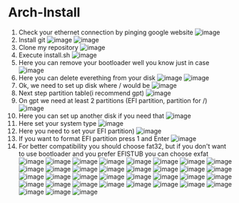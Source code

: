 # Arch-Install
1) Check your ethernet connection by pinging google website
![image](https://user-images.githubusercontent.com/66934329/114667785-1d423e80-9d2a-11eb-97d3-392b67db6bee.png)
2) Install git
![image](https://user-images.githubusercontent.com/66934329/114667943-4e227380-9d2a-11eb-91a3-17cb15ad6c9b.png)
![image](https://user-images.githubusercontent.com/66934329/114668040-74e0aa00-9d2a-11eb-9184-8f34cfd26aad.png)
3) Clone my repository
![image](https://user-images.githubusercontent.com/66934329/114668161-9a6db380-9d2a-11eb-8d55-1ca55f29a4e8.png)
4) Execute install.sh
![image](https://user-images.githubusercontent.com/66934329/114668263-bb360900-9d2a-11eb-8ddb-291da6dc7699.png)
5) Here you can remove your bootloader well you know just in case
![image](https://user-images.githubusercontent.com/66934329/114668315-cab55200-9d2a-11eb-8232-53f2a5caabf2.png)
6) Here you can delete everething from your disk
![image](https://user-images.githubusercontent.com/66934329/114668374-dbfe5e80-9d2a-11eb-96ea-e645e1d71838.png)
![image](https://user-images.githubusercontent.com/66934329/114668421-e91b4d80-9d2a-11eb-865d-01318a4b8e33.png)
7) Ok, we need to set up disk where / would be 
![image](https://user-images.githubusercontent.com/66934329/114668449-f2a4b580-9d2a-11eb-9d9f-0d0ecc1a43f0.png)
8) Next step partition table(i recommend gpt)
![image](https://user-images.githubusercontent.com/66934329/114668497-051eef00-9d2b-11eb-8099-6da69ae5cf24.png)
9) On gpt we need at least 2 partitions (EFI partition, partition for /)
![image](https://user-images.githubusercontent.com/66934329/114668580-1d8f0980-9d2b-11eb-886b-a80e7f00f098.png)
10) Here you can set up another disk if you need that
![image](https://user-images.githubusercontent.com/66934329/114668635-28499e80-9d2b-11eb-8e53-662b8dd31072.png)
11) Here set your system type 
![image](https://user-images.githubusercontent.com/66934329/114668678-33043380-9d2b-11eb-86e3-2d29bcb506bf.png)
12) Here you need to set your EFI partition)
![image](https://user-images.githubusercontent.com/66934329/114668750-49aa8a80-9d2b-11eb-8dd4-0930e610d85a.png)
13) If you want to format EFI partition press 1 and Enter
![image](https://user-images.githubusercontent.com/66934329/114668778-53cc8900-9d2b-11eb-8474-af7780b81554.png)
14) For better compatibility you should choose fat32, but if you don't want to use bootloader and you prefer EFISTUB you can choose exfat 
![image](https://user-images.githubusercontent.com/66934329/114668828-6050e180-9d2b-11eb-8ea2-0b2002c3da5a.png)
![image](https://user-images.githubusercontent.com/66934329/114668869-6e9efd80-9d2b-11eb-81b6-ff4d4bdd84f1.png)
![image](https://user-images.githubusercontent.com/66934329/114668941-88404500-9d2b-11eb-8180-315f83e3e924.png)
![image](https://user-images.githubusercontent.com/66934329/114668967-91311680-9d2b-11eb-81a3-b4c603812cd3.png)
![image](https://user-images.githubusercontent.com/66934329/114669080-b3c32f80-9d2b-11eb-85a2-cf67ed94b8b0.png)
![image](https://user-images.githubusercontent.com/66934329/114669117-be7dc480-9d2b-11eb-9d28-54f97226360d.png)
![image](https://user-images.githubusercontent.com/66934329/114669164-ca698680-9d2b-11eb-90fd-63958334ee79.png)
![image](https://user-images.githubusercontent.com/66934329/114669218-d5241b80-9d2b-11eb-96df-4955ae0ad22e.png)
![image](https://user-images.githubusercontent.com/66934329/114669253-df461a00-9d2b-11eb-912f-dc9ac243150c.png)
![image](https://user-images.githubusercontent.com/66934329/114669288-ea00af00-9d2b-11eb-9fd0-b5ea69f0d598.png)
![image](https://user-images.githubusercontent.com/66934329/114670507-444e3f80-9d2d-11eb-81c2-07c2666e550b.png)
![image](https://user-images.githubusercontent.com/66934329/114670546-516b2e80-9d2d-11eb-9f48-79fe69a574f8.png)
![image](https://user-images.githubusercontent.com/66934329/114670959-bcb50080-9d2d-11eb-872f-20d4f6284434.png)
![image](https://user-images.githubusercontent.com/66934329/114671010-d0f8fd80-9d2d-11eb-8e8a-26b281a42017.png)
![image](https://user-images.githubusercontent.com/66934329/114671072-e2420a00-9d2d-11eb-8494-b727f945ac7b.png)
![image](https://user-images.githubusercontent.com/66934329/114671136-f2f28000-9d2d-11eb-9c48-32aa09402bce.png)
![image](https://user-images.githubusercontent.com/66934329/114671187-00a80580-9d2e-11eb-8d2e-665876a0069a.png)
![image](https://user-images.githubusercontent.com/66934329/114671221-0bfb3100-9d2e-11eb-9e99-609953f8054f.png)
![image](https://user-images.githubusercontent.com/66934329/114671270-19182000-9d2e-11eb-82a3-ad15778ff263.png)
![image](https://user-images.githubusercontent.com/66934329/114671303-23d2b500-9d2e-11eb-98f8-8c8f21c3b221.png)
![image](https://user-images.githubusercontent.com/66934329/114671345-30efa400-9d2e-11eb-8cbf-bc11ba160cb1.png)
![image](https://user-images.githubusercontent.com/66934329/114671385-3fd65680-9d2e-11eb-90a4-abc1a2a6914a.png)
![image](https://user-images.githubusercontent.com/66934329/114671431-4d8bdc00-9d2e-11eb-9e4f-6fe8237fb88d.png)
![image](https://user-images.githubusercontent.com/66934329/114671483-58df0780-9d2e-11eb-93a7-953f0b724701.png)
![image](https://user-images.githubusercontent.com/66934329/114671515-62686f80-9d2e-11eb-85cc-a316d053f3ab.png)
![image](https://user-images.githubusercontent.com/66934329/114671561-6e543180-9d2e-11eb-9df4-552b2714ea9c.png)
![image](https://user-images.githubusercontent.com/66934329/114671612-7a3ff380-9d2e-11eb-9856-85f9016e8ac7.png)
![image](https://user-images.githubusercontent.com/66934329/114671671-8926a600-9d2e-11eb-8ade-1296cf884675.png)
![image](https://user-images.githubusercontent.com/66934329/114671861-c12de900-9d2e-11eb-8f29-393030b5e965.png)
![image](https://user-images.githubusercontent.com/66934329/114671921-cdb24180-9d2e-11eb-8520-93cc80a41279.png)
![image](https://user-images.githubusercontent.com/66934329/114671985-db67c700-9d2e-11eb-9717-45bd7062055d.png)
![image](https://user-images.githubusercontent.com/66934329/114672091-f33f4b00-9d2e-11eb-8b84-c0ac30ad7476.png)
![image](https://user-images.githubusercontent.com/66934329/114672171-08b47500-9d2f-11eb-8c8f-737dd885c9cc.png)
![image](https://user-images.githubusercontent.com/66934329/114672212-1669fa80-9d2f-11eb-9e11-8362011fff0b.png)
![image](https://user-images.githubusercontent.com/66934329/114672332-3ac5d700-9d2f-11eb-8fd4-4747574da5d8.png)
